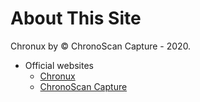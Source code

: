 # About This Site

Chronux by &copy; ChronoScan Capture - 2020.

* Official websites
    * [Chronux](https://chronoscan-capture.github.io/chronux/)
    * [ChronoScan Capture](https://www.chronoscan.org)
